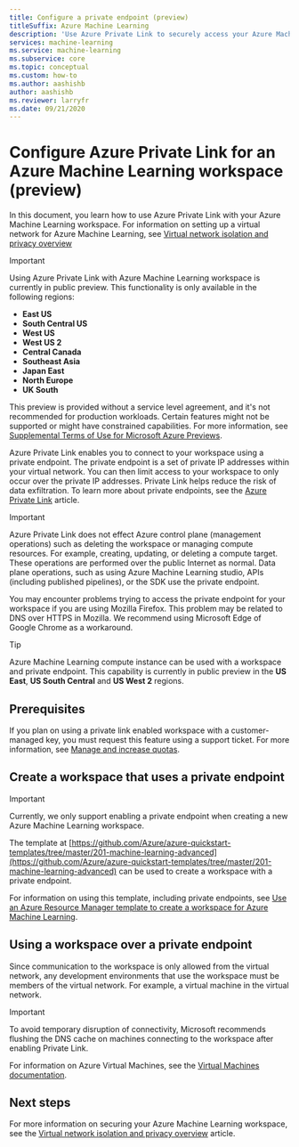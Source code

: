 ```yaml
---
title: Configure a private endpoint (preview)
titleSuffix: Azure Machine Learning
description: 'Use Azure Private Link to securely access your Azure Machine Learning workspace from a virtual network.'
services: machine-learning
ms.service: machine-learning
ms.subservice: core
ms.topic: conceptual
ms.custom: how-to
ms.author: aashishb
author: aashishb
ms.reviewer: larryfr
ms.date: 09/21/2020
---
```


# Configure Azure Private Link for an Azure Machine Learning workspace (preview)

In this document, you learn how to use Azure Private Link with your Azure Machine Learning workspace. For information on setting up a virtual network for Azure Machine Learning, see [Virtual network isolation and privacy overview](how-to-network-security-overview.md)

> [!IMPORTANT]
> Using Azure Private Link with Azure Machine Learning workspace is currently in public preview. This functionality is only available in the following regions:
>
> * **East US**
> * **South Central US**
> * **West US**
> * **West US 2**
> * **Central Canada**
> * **Southeast Asia**
> * **Japan East**
> * **North Europe**
> * **UK South**
>
> This preview is provided without a service level agreement, and it's not recommended for production workloads. Certain features might not be supported or might have constrained capabilities. 
> For more information, see [Supplemental Terms of Use for Microsoft Azure Previews](https://azure.microsoft.com/support/legal/preview-supplemental-terms/).

Azure Private Link enables you to connect to your workspace using a private endpoint. The private endpoint is a set of private IP addresses within your virtual network. You can then limit access to your workspace to only occur over the private IP addresses. Private Link helps reduce the risk of data exfiltration. To learn more about private endpoints, see the [Azure Private Link](/azure/private-link/private-link-overview) article.

> [!IMPORTANT]
> Azure Private Link does not effect Azure control plane (management operations) such as deleting the workspace or managing compute resources. For example, creating, updating, or deleting a compute target. These operations are performed over the public Internet as normal. Data plane operations, such as using Azure Machine Learning studio, APIs (including published pipelines), or the SDK use the private endpoint.
>
> You may encounter problems trying to access the private endpoint for your workspace if you are using Mozilla Firefox. This problem may be related to DNS over HTTPS in Mozilla. We recommend using Microsoft Edge of Google Chrome as a workaround.

> [!TIP]
> Azure Machine Learning compute instance can be used with a workspace and private endpoint. This capability is currently in public preview in the **US East**, **US South Central** and **US West 2** regions.

## Prerequisites

If you plan on using a private link enabled workspace with a customer-managed key, you must request this feature using a support ticket. For more information, see [Manage and increase quotas](how-to-manage-quotas.md#private-endpoint-and-private-dns-quota-increases).

## Create a workspace that uses a private endpoint

> [!IMPORTANT]
> Currently, we only support enabling a private endpoint when creating a new Azure Machine Learning workspace.

The template at [https://github.com/Azure/azure-quickstart-templates/tree/master/201-machine-learning-advanced](https://github.com/Azure/azure-quickstart-templates/tree/master/201-machine-learning-advanced) can be used to create a workspace with a private endpoint.

For information on using this template, including private endpoints, see [Use an Azure Resource Manager template to create a workspace for Azure Machine Learning](how-to-create-workspace-template.md).

## Using a workspace over a private endpoint

Since communication to the workspace is only allowed from the virtual network, any development environments that use the workspace must be members of the virtual network. For example, a virtual machine in the virtual network.

> [!IMPORTANT]
> To avoid temporary disruption of connectivity, Microsoft recommends flushing the DNS cache on machines connecting to the workspace after enabling Private Link. 

For information on Azure Virtual Machines, see the [Virtual Machines documentation](/azure/virtual-machines/).


## Next steps

For more information on securing your Azure Machine Learning workspace, see the [Virtual network isolation and privacy overview](how-to-network-security-overview.md) article.
